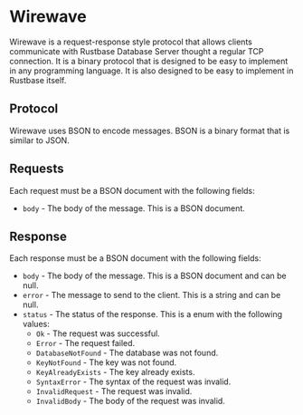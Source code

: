 # Wirewave
Wirewave is a request-response style protocol that allows clients communicate with Rustbase Database Server thought a regular TCP connection.
It is a binary protocol that is designed to be easy to implement in any programming language. It is also designed to be easy to implement in Rustbase itself.

## Protocol
Wirewave uses BSON to encode messages. BSON is a binary format that is similar to JSON.

## Requests
Each request must be a BSON document with the following fields:

-   `body` - The body of the message. This is a BSON document.

## Response
Each response must be a BSON document with the following fields:

-   `body` - The body of the message. This is a BSON document and can be null.
-   `error` - The message to send to the client. This is a string and can be null.
-   `status` - The status of the response. This is a enum with the following values:
    -   `Ok` - The request was successful.
    -   `Error` - The request failed.
    -   `DatabaseNotFound` - The database was not found.
    -   `KeyNotFound` - The key was not found.
    -   `KeyAlreadyExists` - The key already exists.
    -   `SyntaxError` - The syntax of the request was invalid.
    -   `InvalidRequest` - The request was invalid.
    -   `InvalidBody` - The body of the request was invalid.